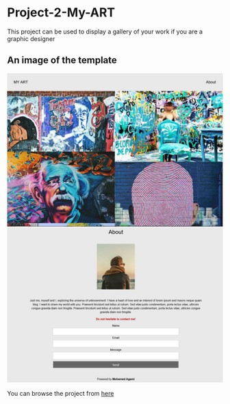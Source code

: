 ﻿# Project-2-My-ART
 This project can be used to display a gallery of your work if you are a graphic designer
 ## An image of the template
 <img src="https://github.com/MuhammadAgami/Project-2-My-ART/blob/main/image1.jpg" alt="the first image">
 <br>
 <img src="https://github.com/MuhammadAgami/Project-2-My-ART/blob/main/image2.jpg" alt="the second image">
 <br>
 <P>You can browse the project from <a href="https://muhammadagami.github.io/Project-2-My-ART/">here</a></P>
